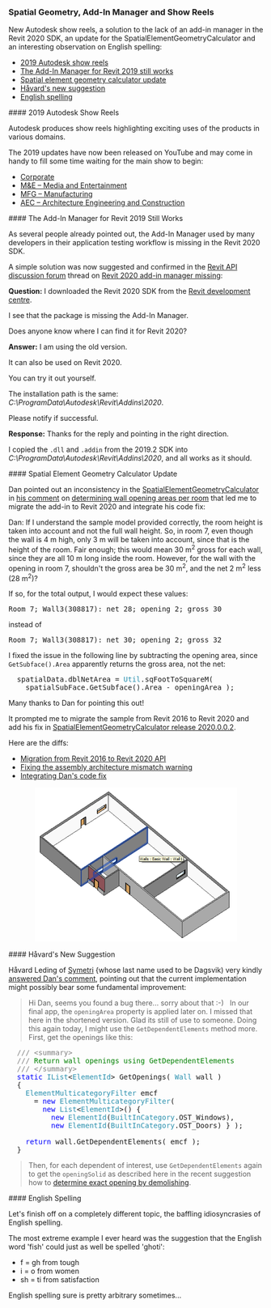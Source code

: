 <head>
<meta http-equiv="Content-Type" content="text/html; charset=utf-8">
<link rel="stylesheet" type="text/css" href="bc.css">
<script src="https://cdn.rawgit.com/google/code-prettify/master/loader/run_prettify.js" type="text/javascript"></script>
<script src="https://cdn.rawgit.com/google/code-prettify/master/loader/run_prettify.js" type="text/javascript"></script>

</head>

<!---

- 2019 Autodesk show reels are out

- Add-In Manager Missing in Revit 2020 SDK
  https://forums.autodesk.com/t5/revit-api-forum/revit-2020-addin-manager-missing/m-p/8774075

- https://thebuildingcoder.typepad.com/blog/2016/04/determining-wall-opening-areas-per-room.html#comment-4452689539
  can you help dan with his question on your SpatialElementGeometryCalculator sample?
  https://thebuildingcoder.typepad.com/blog/2016/04/determining-wall-opening-areas-per-room.html#comment-4452599622
  dan confirmed that he fixed it himself in a subsequent comment
  i migrated the add-in to Revit 2020 and integrated his changes in the github repo
  so, really, all you could help with is to confirm the change that dan suggested, subtracting the opening area:
  https://github.com/jeremytammik/SpatialElementGeometryCalculator/compare/2020.0.0.1...2020.0.0.2
 
- english spelling
  the english word 'fish' could theoretically be spelled 'ghoti':
  f = gh from tough
  i = o from women
  sh = ti from satisfaction
  english spelling is pretty arbitrary sometimes...

twitter:

Autodesk show reels, spatial element geometry calculator and Add-In Manager update for the #RevitAPI @AutodeskForge @AutodeskRevit #bim #DynamoBim #ForgeDevCon http://bit.ly/spatialgeo2020

New Autodesk show reels, a solution to the lack of an add-in manager in the Revit 2020 SDK, an update for the SpatialElementGeometryCalculator and an interesting observation on English spelling
&ndash; 2019 Autodesk show reels
&ndash; The Add-In Manager for Revit 2019 still works
&ndash; Spatial element geometry calculator update
&ndash; English spelling...

linkedin:

 the #RevitAPI #bim #DynamoBim #ForgeDevCon #Revit #API #IFC #SDK #AI #VisualStudio #Autodesk #AEC #adsk

Autodesk show reels, spatial element geometry calculator and Add-In Manager update for the #RevitAPI

http://bit.ly/spatialgeo2020

New Autodesk show reels, a solution to the lack of an add-in manager in the Revit 2020 SDK, an update for the SpatialElementGeometryCalculator and an interesting observation on English spelling:

- 2019 Autodesk show reels
- The Add-In Manager for Revit 2019 still works
- Spatial element geometry calculator update
- English spelling...

#bim #DynamoBim #ForgeDevCon #Revit #API #IFC #SDK #AI #VisualStudio #Autodesk #AEC #adsk

-->

### Spatial Geometry, Add-In Manager and Show Reels

New Autodesk show reels, a solution to the lack of an add-in manager in the Revit 2020 SDK, an update for the SpatialElementGeometryCalculator and an interesting observation on English spelling:

- [2019 Autodesk show reels](#2) 
- [The Add-In Manager for Revit 2019 still works](#3) 
- [Spatial element geometry calculator update](#4)
- [Håvard's new suggestion](#4.1)
- [English spelling](#5) 

####<a name="2"></a> 2019 Autodesk Show Reels

Autodesk produces show reels highlighting exciting uses of the products in various domains.

The 2019 updates have now been released on YouTube and may come in handy to fill some time waiting for the main show to begin:

- [Corporate](https://youtu.be/KWvPfmjwjOM)
- [M&amp;E &ndash; Media and Entertainment ](https://youtu.be/bUwbe7oIMxU)
- [MFG &ndash; Manufacturing ](https://youtu.be/361wG7e8lCg)
- [AEC &ndash; Architecture Engineering and Construction](https://youtu.be/Kuqg0OitrSc)

####<a name="3"></a> The Add-In Manager for Revit 2019 Still Works

As several people already pointed out, the Add-In Manager used by many developers in their application testing workflow is missing in the Revit 2020 SDK.

A simple solution was now suggested and confirmed in
the [Revit API discussion forum](http://forums.autodesk.com/t5/revit-api-forum/bd-p/160) thread
on [Revit 2020 add-in manager missing](https://forums.autodesk.com/t5/revit-api-forum/revit-2020-addin-manager-missing/m-p/8774075):

**Question:** I downloaded the Revit 2020 SDK from the [Revit development centre](https://www.autodesk.com/developer-network/platform-technologies/revit).

I see that the package is missing the Add-In Manager.

Does anyone know where I can find it for Revit 2020?

**Answer:** I am using the old version.

It can also be used on Revit 2020.

You can try it out yourself.

The installation path is the same: *C:\ProgramData\Autodesk\Revit\Addins\2020*.

Please notify if successful.

**Response:** Thanks for the reply and pointing in the right direction.

I copied the `.dll` and `.addin` from the 2019.2 SDK into *C:\ProgramData\Autodesk\Revit\Addins\2020*, and all works as it should.


####<a name="4"></a> Spatial Element Geometry Calculator Update

Dan pointed out an inconsistency in
the [SpatialElementGeometryCalculator](https://github.com/jeremytammik/SpatialElementGeometryCalculator)
in [his comment](https://thebuildingcoder.typepad.com/blog/2016/04/determining-wall-opening-areas-per-room.html#comment-4452599622)
on [determining wall opening areas per room](https://thebuildingcoder.typepad.com/blog/2016/04/determining-wall-opening-areas-per-room.html) that led me to migrate the add-in to Revit 2020 and integrate his code fix:

Dan: If I understand the sample model provided correctly, the room height is taken into account and not the full wall height.
So, in room 7, even though the wall is 4 m high, only 3 m will be taken into account, since that is the height of the room.
Fair enough; this would mean 30 m<sup>2</sup> gross for each wall, since they are all 10 m long inside the room.
However, for the wall with the opening in room 7, shouldn't the gross area be 30 m<sup>2</sup>, and the net 2 m<sup>2</sup> less (28 m<sup>2</sup>)?

If so, for the total output, I would expect these values:

<pre>
Room 7; Wall3(308817): net 28; opening 2; gross 30
</pre>

instead of

<pre>
Room 7; Wall3(308817): net 30; opening 2; gross 32
</pre>

I fixed the issue in the following line by subtracting the opening area, since `GetSubface().Area` apparently returns the gross area, not the net:

<pre class="code">
  spatialData.dblNetArea&nbsp;=&nbsp;<span style="color:#2b91af;">Util</span>.sqFootToSquareM(
  &nbsp;&nbsp;spatialSubFace.GetSubface().Area&nbsp;-&nbsp;openingArea&nbsp;);&nbsp;
</pre>

Many thanks to Dan for pointing this out!

It prompted me to migrate the sample from Revit 2016 to Revit 2020 and add his fix
in [SpatialElementGeometryCalculator release 2020.0.0.2](https://github.com/jeremytammik/SpatialElementGeometryCalculator/releases/tag/2020.0.0.2).

Here are the diffs:

- [Migration from Revit 2016 to Revit 2020 API](https://github.com/jeremytammik/SpatialElementGeometryCalculator/compare/2016.0.0.3...2020.0.0.0)
- [Fixing the assembly architecture mismatch warning](https://github.com/jeremytammik/SpatialElementGeometryCalculator/compare/2020.0.0.0...2020.0.0.1)
- [Integrating Dan's code fix](https://github.com/jeremytammik/SpatialElementGeometryCalculator/compare/2020.0.0.1...2020.0.0.2)

<center>
<img src="img/SpatialElementGeometryCalculator2Test3d.png" alt="SpatialElementGeometryCalculator test model 3D view" width="400">
</center>

####<a name="4.1"></a> Håvard's New Suggestion

Håvard Leding of [Symetri](https://www.symetri.com) {whose last name used to be Dagsvik) very
kindly [answered Dan's comment](https://thebuildingcoder.typepad.com/blog/2016/04/determining-wall-opening-areas-per-room.html#comment-4454441990),
pointing out that the current implementation might possibly bear some fundamental improvement:

> Hi Dan, seems you found a bug there... sorry about that :-) &nbsp;
In our final app, the `openingArea` property is applied later on.
I missed that here in the shortened version.
Glad its still of use to someone.
Doing this again today, I might use the `GetDependentElements` method more.
First, get the openings like this:

<pre class="code">
&nbsp;&nbsp;<span style="color:gray;">///</span><span style="color:green;">&nbsp;</span><span style="color:gray;">&lt;</span><span style="color:gray;">summary</span><span style="color:gray;">&gt;</span>
&nbsp;&nbsp;<span style="color:gray;">///</span><span style="color:green;">&nbsp;Return&nbsp;wall&nbsp;openings&nbsp;using&nbsp;GetDependentElements</span>
&nbsp;&nbsp;<span style="color:gray;">///</span><span style="color:green;">&nbsp;</span><span style="color:gray;">&lt;/</span><span style="color:gray;">summary</span><span style="color:gray;">&gt;</span>
&nbsp;&nbsp;<span style="color:blue;">static</span>&nbsp;<span style="color:#2b91af;">IList</span>&lt;<span style="color:#2b91af;">ElementId</span>&gt;&nbsp;GetOpenings(&nbsp;<span style="color:#2b91af;">Wall</span>&nbsp;wall&nbsp;)
&nbsp;&nbsp;{
&nbsp;&nbsp;&nbsp;&nbsp;<span style="color:#2b91af;">ElementMulticategoryFilter</span>&nbsp;emcf
&nbsp;&nbsp;&nbsp;&nbsp;&nbsp;&nbsp;=&nbsp;<span style="color:blue;">new</span>&nbsp;<span style="color:#2b91af;">ElementMulticategoryFilter</span>(
&nbsp;&nbsp;&nbsp;&nbsp;&nbsp;&nbsp;&nbsp;&nbsp;<span style="color:blue;">new</span>&nbsp;<span style="color:#2b91af;">List</span>&lt;<span style="color:#2b91af;">ElementId</span>&gt;()&nbsp;{
&nbsp;&nbsp;&nbsp;&nbsp;&nbsp;&nbsp;&nbsp;&nbsp;&nbsp;&nbsp;<span style="color:blue;">new</span>&nbsp;<span style="color:#2b91af;">ElementId</span>(<span style="color:#2b91af;">BuiltInCategory</span>.OST_Windows),
&nbsp;&nbsp;&nbsp;&nbsp;&nbsp;&nbsp;&nbsp;&nbsp;&nbsp;&nbsp;<span style="color:blue;">new</span>&nbsp;<span style="color:#2b91af;">ElementId</span>(<span style="color:#2b91af;">BuiltInCategory</span>.OST_Doors)&nbsp;}&nbsp;);
 
&nbsp;&nbsp;&nbsp;&nbsp;<span style="color:blue;">return</span>&nbsp;wall.GetDependentElements(&nbsp;emcf&nbsp;);
&nbsp;&nbsp;}
</pre>

> Then, for each dependent of interest, use `GetDependentElements` again to get the `openingSolid` as described here in the recent suggestion how
to [determine exact opening by demolishing](https://thebuildingcoder.typepad.com/blog/2019/03/determine-exact-opening-by-demolishing.html).


####<a name="5"></a> English Spelling

Let's finish off on a completely different topic, the baffling idiosyncrasies of English spelling.

The most extreme example I ever heard was the suggestion that the English word 'fish' could just as well be spelled 'ghoti':

- f = gh from tough
- i = o from women
- sh = ti from satisfaction

English spelling sure is pretty arbitrary sometimes...
